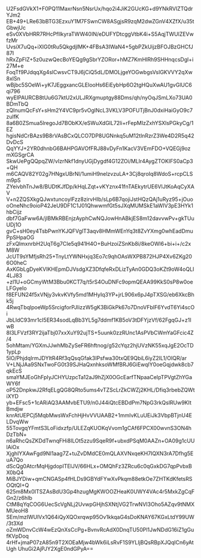 U2FsdGVkX1+F0PQ11MaxrNsn5NsrUx/hqo2i4JiK2GUcKG+d9YNkRVlZTQdrYJm2
EB+49+LRe63bBTG3EzxuY1M7FSwnCW8ASgjsR9zqM2dwZGnV4XZfX/u35tGbwjUc
eSv0XVbHRR7RHcPfllkyraTWW40IN/eDUFYDtcggVtbK4i+S5AqjTWUlZEVwfzMr
UvsiX7uQq+iXIG0tRu5QkgdjlMK+4FBsA3IWaN4+5gbPZkUijzBFOJBzGHCfJ87I
hRxZpFlZ+5z0uzwQecBoYEQg9gSbrYZORor+hMZ7KmHIRh9SHHnqcsDgl+i27M+e
FoqTf9PJdqqXg4slCwsvCT9J6jCiQ5dL/DMOLjgeYOGwbgsVsIGKVVY2qXw8xISn
wBjbc5SOeWi+yK7JEggxancGLElooHs6EiEybHp6O2tgHQuXwAU1gvGlUC6qi796
wyEIPAURCB8tUu6G7ktU2xULJRXgmuptgy88Dms/qh/nyOqJSmLXo73UA0BDmTbQ
zQInumQcFsY+sHm2Y4VC9pr5vOglNcL3VKLV3POFUTjBnJ0dxiHaiGyO9c7zulfK
8a6B0ZSmua5lregoJd7BObKX/eSWuXdGlL72li+rFepMIzZxhYSXlsPGkyCg/1EZ
hgisNdCrBAzs9B8rVAsBCxQLCO7DP8UGNnkq5uM12tlnRzrZ3We4D2R5q42DvDcS
QqYYJ+2YR0dhnbG6BAHPGAVOfFRJ88vDyFn1KacV3VEmFDO+VQEGj9ozmXGSgrCA
SkwUePgQQpqZW/vIzrNkf1dnyUGjDygdf4G12ZOi/MLlr4AygZTOKIFS0aCp3+QH
m6CAQV82Y02g7HNgxUBrNl/1umiH9nelzvzuLA+3Cj8qroIq8WdoS+rcpCLSm9pS
ZYeivbhTnJw8/BUDtKJfDp/kHqLZqt+vKYznx41fnTAEkytrUE6VlJtKoAqCyXAV
V+n2ZQSXkgQJwxtuncoylFzz8zirvHIb/sLp6B7qojiJstHQzQAj1uRyz95+jOuo
oOneNhc9oioP42JeU9DF1C1J01QhwwmfGt5sJXqMUMSkE1aWIV3pE3HYk1hbCijz
dbf7GaFww6A/jIBMkRBEnjzAyphCwNQJowHnABkjES8m12davvwPv+gkTUuUDj1O
gvC+sH0ey4TsbPwnYKJQFVglT3aqv8HMmWEnYq3t8ZvYXmg0whEadDmuPpSHpaOG
zFxQlmxnrbH2UqT6g7CIe5q941H4O+BuHzoiZSnKb8i/8keOWl6+bi+i+/c2xM8W
JcUT9sYMfjsRh25+TnyLtYWNHxjq3Eo7c9qhOAsWXPB872HJP4Xv6ZKg206O0heC
AxKGbLgDyeKVIKHEpmDJVsdgXZ3DfqfeRxDLizTyAn0GDQ3oKZt9oW4oQLI4LJ83
+zl1U+oGCmyWtM3Bbu0KCT7q/t5rS4OuDNFc9opmQEAA99KkS0sP8w0oeLFGyeIo
f8EFUN24f5xVNjy3vkvKVfy5md1MHyIq3YP+jrL906x6pJ4pTXSG/eb6XkcBhk5j
4RwqTbqlpoeWp5SrcigforPJlizzW5gK3BiGkPk67o7DnoVFblF6YvdT6Yi4scOi
JbLIdC93mr1cI5ER34sodLqBb3YL5g7ddmf1KB5oV3tDFYjzVf/62FgqGJ+z1IwB
8I3LFVzf3RY2ijaTbj07xxXuY92ujTS+5uunk0zzRUnc1AsPVbCWmYaGFcic4Z/4
5ohMtam/YGXmJJwhMbZySeFR6hftnog/g52cYqz2hjUVzNK55xqJgE2OcTD1ypLp
5IO/PhjdqIrmJDYItR4Rf3qQsqGfak3IPsfwa30txQE9QbiL6iyZ2IL1/OIQR/ar
V+LNjJAa9SNxTwoFG0t39SJHaQxnhksoWMfBRJ6GiEwqIY0oeGqjdwk8cb7qkEcS
smaYMJEoGhFpIyJCHYUzpcTa12aJ9hZjX0OGcEarfTNpaaCeIpTPVgtZhYGaWY6f
oP52DnpkwJ2RfqELgQG8QRto5ums4vTZScLrZkCWZj2KHL/Dfiq3rbebZQWtiXYD
yb+EFsc5+1cARiAQ3AAMvbETU9/n0J44iQtcEBDdPm7NpG3rkQslRUw9KItBmdjw
knrAtUEPCj5MqbMwsWxFchHjHvVVUAAB2+1mmIvKLuUEiJk3VbpBTjnU4ELDvqWw
55TovgqYFmtS3LoFidxzfp/ULEZqKUOKqVvom1gCAf6FPCX00wvnS3ON4hDzTbN+
n6aRhcQsZKDdTwnqFHi8ILOt5zzu9SqeR9f+ubxdPSqM0AAZn+OA09g1cUUlAiOx
XjghIYXAwFgd9NI1aag7Z+tuZvDMdCE0mQLAXVNxqeKH7IQXN3rA7Dfhg5EuA7Qo
dScQg0AtcrMqHjgdopITEIJV/66HLx+OMQhFz3ZRcu6c0qGxkDG7qpPvbxBX0bQ4
MiBJYDiw+qmCNGASp4fHLDs9GBYdFYwXvPkqm88etkOe7ZHTKdKfetsRSOQtQI+Q
625m8Mx0ITSZAsBdU3Gp4hzugMgKWOOZHeaK0UWY4VAc4r5MxkZgCqFGn2/z6hIb
CtM8qYqCOG6UecScVgNLj2UvwpGHjhSXNtjVG2TrwNVI3Oho5AZqv9tNMXMUeoH8
SEm/mzIWUlVx1Q64iQyXQOxrqwp95Ov1kkqaG4sDoKNAY67KGxLtdY99UW/3t3Xd
oZmWDnvCcW4wEzQnXsCcPg+BvnvRcAdX0DnqTU50Pl1JwNDdG16iZ1gGufKVpDoq
4rHf+jmaP07zA85n9T2XOEaMjw4bWk6iLsRvF1S9YLIjBQsRBpXJQqICn6yAtUgh
UhuGi2AjPJY2XgE0ndGPyA==

